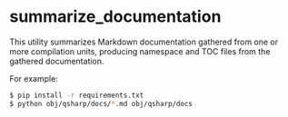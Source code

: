 # summarize_documentation

This utility summarizes Markdown documentation gathered from one or more compilation units,
producing namespace and TOC files from the gathered documentation.

For example:

```bash
$ pip install -r requirements.txt
$ python obj/qsharp/docs/*.md obj/qsharp/docs
```
